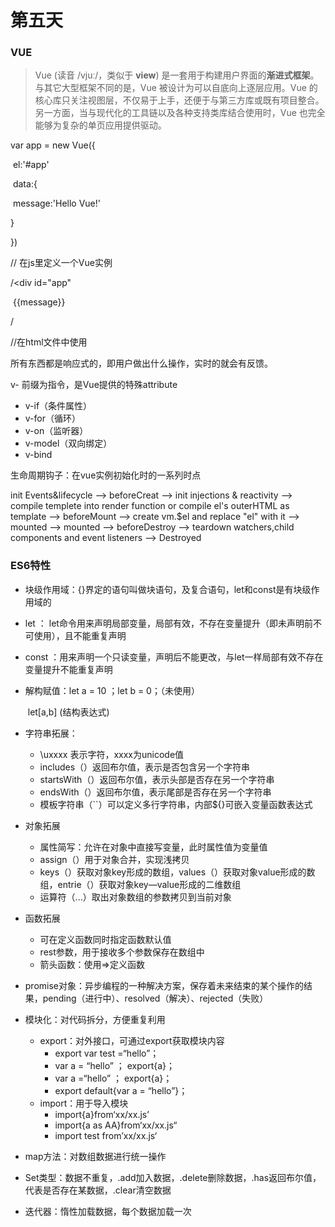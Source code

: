 # 第五天

### VUE

> Vue (读音 /vjuː/，类似于 **view**) 是一套用于构建用户界面的**渐进式框架**。与其它大型框架不同的是，Vue 被设计为可以自底向上逐层应用。Vue 的核心库只关注视图层，不仅易于上手，还便于与第三方库或既有项目整合。另一方面，当与现代化的工具链以及各种支持类库结合使用时，Vue 也完全能够为复杂的单页应用提供驱动。

var app = new Vue({

​	el:'#app'

​	data:{

​	message:'Hello Vue!'

}

})

// 在js里定义一个Vue实例

/<div id="app"

​	{{message}}

/</div>

//在html文件中使用

所有东西都是响应式的，即用户做出什么操作，实时的就会有反馈。

v- 前缀为指令，是Vue提供的特殊attribute

* v-if（条件属性）
* v-for（循环）
* v-on（监听器）
* v-model（双向绑定）
* v-bind

生命周期钩子：在vue实例初始化时的一系列时点

init Events&lifecycle ——> beforeCreat ——> init injections & reactivity ——> compile templete into render function or compile el's outerHTML as template ——> beforeMount ——> create vm.$el and replace "el" with it ——> mounted ——> mounted ——> beforeDestroy ——> teardown watchers,child components and event listeners ——> Destroyed

### ES6特性

* 块级作用域：{}界定的语句叫做块语句，及复合语句，let和const是有块级作用域的

* let ： let命令用来声明局部变量，局部有效，不存在变量提升（即未声明前不可使用），且不能重复声明

* const ：用来声明一个只读变量，声明后不能更改，与let一样局部有效不存在变量提升不能重复声明

* 解构赋值：let a = 10 ；let b = 0；（未使用）

  ​					let[a,b] (结构表达式)

* 字符串拓展：
  * \uxxxx 表示字符，xxxx为unicode值
  * includes（）返回布尔值，表示是否包含另一个字符串
  * startsWith（）返回布尔值，表示头部是否存在另一个字符串
  * endsWith（）返回布尔值，表示尾部是否存在另一个字符串
  * 模板字符串（``）可以定义多行字符串，内部${}可嵌入变量函数表达式

* 对象拓展
  * 属性简写：允许在对象中直接写变量，此时属性值为变量值
  * assign（）用于对象合并，实现浅拷贝
  * keys（）获取对象key形成的数组，values（）获取对象value形成的数组，entrie（）获取对象key—value形成的二维数组
  * 运算符（...）取出对象数组的参数拷贝到当前对象

* 函数拓展
  * 可在定义函数同时指定函数默认值
  * rest参数，用于接收多个参数保存在数组中
  * 箭头函数：使用=>定义函数

* promise对象：异步编程的一种解决方案，保存着未来结束的某个操作的结果，pending（进行中）、resolved（解决）、rejected（失败）
* 模块化：对代码拆分，方便重复利用
  * export：对外接口，可通过export获取模块内容
    * export var test =“hello”；
    * var a = “hello” ； export{a}；
    * var a =“hello” ； export{a}；
    * export default{var a = “hello”}；
  * import：用于导入模块
    * import{a}from‘xx/xx.js’
    * import{a as AA}from‘xx/xx.js“
    * import test from’xx/xx.js‘

* map方法：对数组数据进行统一操作
* Set类型：数据不重复，.add加入数据，.delete删除数据，.has返回布尔值，代表是否存在某数据，.clear清空数据
* 迭代器：惰性加载数据，每个数据加载一次
